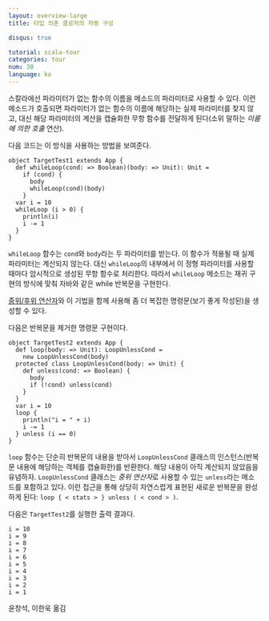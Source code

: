 ```yaml
---
layout: overview-large
title: 타입 의존 클로저의 자동 구성

disqus: true

tutorial: scala-tour
categories: tour
num: 30
language: ko
---
```


스칼라에선 파라미터가 없는 함수의 이름을 메소드의 파라미터로 사용할 수 있다. 이런 메소드가 호출되면 파라미터가 없는 함수의 이름에 해당하는 실제 파라미터를 찾지 않고, 대신 해당 파라미터의 계산을 캡슐화한 무항 함수를 전달하게 된다(소위 말하는 *이름에 의한 호출* 연산).

다음 코드는 이 방식을 사용하는 방법을 보여준다.

    object TargetTest1 extends App {
      def whileLoop(cond: => Boolean)(body: => Unit): Unit =
        if (cond) {
          body
          whileLoop(cond)(body)
        }
      var i = 10
      whileLoop (i > 0) {
        println(i)
        i -= 1
      }
    }

`whileLoop` 함수는 `cond`와 `body`라는 두 파라미터를 받는다. 이 함수가 적용될 때 실제 파라미터는 계산되지 않는다. 대신 `whileLoop`의 내부에서 이 정형 파라미터를 사용할 때마다 암시적으로 생성된 무항 함수로 처리한다. 따라서 `whileLoop` 메소드는 재귀 구현의 방식에 맞춰 자바와 같은 while 반복문을 구현한다.

[중위/후위 연산자](operators.html)와 이 기법을 함께 사용해 좀 더 복잡한 명령문(보기 좋게 작성된)을 생성할 수 있다.

다음은 반복문을 제거한 명령문 구현이다.

    object TargetTest2 extends App {
      def loop(body: => Unit): LoopUnlessCond =
        new LoopUnlessCond(body)
      protected class LoopUnlessCond(body: => Unit) {
        def unless(cond: => Boolean) {
          body
          if (!cond) unless(cond)
        }
      }
      var i = 10
      loop {
        println("i = " + i)
        i -= 1
      } unless (i == 0)
    }

`loop` 함수는 단순히 반복문의 내용을 받아서 `LoopUnlessCond` 클래스의 인스턴스(반복문 내용에 해당하는 객체를 캡슐화한)를 반환한다. 해당 내용이 아직 계산되지 않았음을 유념하자. `LoopUnlessCond` 클래스는 *중위 연산자*로 사용할 수 있는 `unless`라는 메소드를 포함하고 있다. 이런 접근을 통해 상당히 자연스럽게 표현된 새로운 반복문을 완성하게 된다: `loop { < stats > } unless ( < cond > )`.

다음은 `TargetTest2`를 실행한 출력 결과다.

    i = 10
    i = 9
    i = 8
    i = 7
    i = 6
    i = 5
    i = 4
    i = 3
    i = 2
    i = 1

윤창석, 이한욱 옮김
